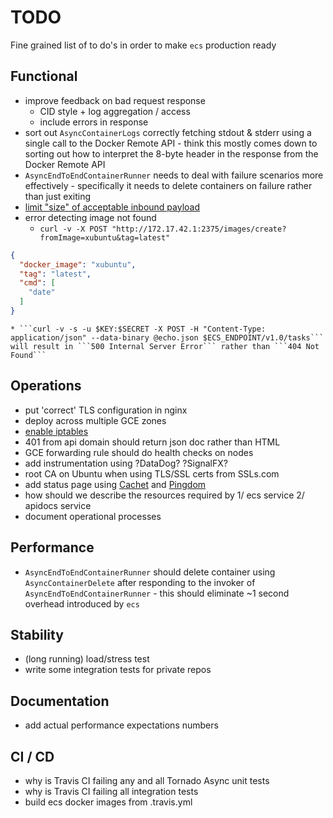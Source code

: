 # TODO

Fine grained list of to do's in order to make ```ecs``` production ready

## Functional

* improve feedback on bad request response
  * CID style + log aggregation / access
  * include errors in response
* sort out ```AsyncContainerLogs``` correctly fetching stdout & stderr
  using a single call to the Docker Remote API - think this mostly comes
  down to sorting out how to interpret the 8-byte header in the response
  from the Docker Remote API
* ```AsyncEndToEndContainerRunner``` needs to deal with failure scenarios
  more effectively - specifically it needs to delete containers on failure
  rather than just exiting
* [limit "size" of acceptable inbound payload](http://nginx.org/en/docs/http/ngx_http_core_module.html#client_max_body_size)
* error detecting image not found
    * ```curl -v -X POST "http://172.17.42.1:2375/images/create?fromImage=xubuntu&tag=latest"```
```json
{
  "docker_image": "xubuntu",
  "tag": "latest",
  "cmd": [
    "date"
  ]
}
```
    * ```curl -v -s -u $KEY:$SECRET -X POST -H "Content-Type: application/json" --data-binary @echo.json $ECS_ENDPOINT/v1.0/tasks``` will result in ```500 Internal Server Error``` rather than ```404 Not Found```

## Operations

* put 'correct' TLS configuration in nginx
* deploy across multiple GCE zones
* [enable iptables](https://www.jimmycuadra.com/posts/securing-coreos-with-iptables/)
* 401 from api domain should return json doc rather than HTML
* GCE forwarding rule should do health checks on nodes
* add instrumentation using ?DataDog? ?SignalFX?
* root CA on Ubuntu when using TLS/SSL certs from SSLs.com
* add status page using [Cachet](https://docs.cachethq.io/docs/get-started-with-docker)
and [Pingdom](https://www.pingdom.com/)
* how should we describe the resources required by 1/ ecs service 2/ apidocs service
* document operational processes 

## Performance

* ```AsyncEndToEndContainerRunner``` should delete container using ```AsyncContainerDelete```
  after responding to the invoker of ```AsyncEndToEndContainerRunner``` - this should eliminate
  ~1 second overhead introduced by ```ecs```

## Stability

* (long running) load/stress test
* write some integration tests for private repos

## Documentation

* add actual performance expectations numbers

## CI / CD

* why is Travis CI failing any and all Tornado Async unit tests
* why is Travis CI failing all integration tests
* build ecs docker images from .travis.yml
